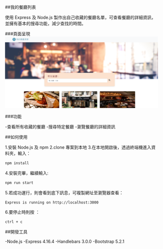 ##我的餐廳列表

使用 Express 及 Node.js 製作出自己收藏的餐廳名單，可查看餐廳的詳細資訊，並擁有基本的搜尋功能，減少查找的時間。

###頁面呈現
![Index page about Restaurant List](./public/image/web_snapshot.png)

###功能

-查看所有收藏的餐廳 -搜尋特定餐廳 -瀏覽餐廳的詳細資訊

##如何使用

1.安裝 Node.js 及 npm
2.clone 專案到本地 3.在本地開啟後，透過終端機進入資料夾，輸入：

```bash
npm install
```

4.安裝完畢，繼續輸入:

```bash
npm run start
```

5.若成功運行，則會看到底下訊息，可複製網址至瀏覽器查看：

```bash
Express is running on http://localhost:3000
```

6.要停止時則按 ：

```bash
ctrl + c
```

##開發工具

-Node.js
-Express 4.16.4
-Handlebars 3.0.0
-Bootstrap 5.2.1
